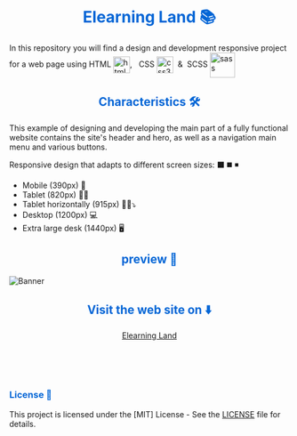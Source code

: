 <h1 align="center" style="color: #0366d6;">
   Elearning Land 📚
</h1>

<p>In this repository you will find a design and development responsive project for a web page using HTML <img align="center" width="30" height="30" src="https://www.vectorlogo.zone/logos/w3_html5/w3_html5-icon.svg" alt="html5"/>, &nbsp;
   CSS <img align="center" width="30" height="30" src="https://www.vectorlogo.zone/logos/w3_css/w3_css-icon.svg" alt="css3"/> &nbsp;&&nbsp;
   SCSS <img align="center" width="45" height="45" src="https://www.vectorlogo.zone/logos/sass-lang/sass-lang-icon.svg" alt="sass"/>
</p>

<h2 align="center" style="color: #0366d6;">
   Characteristics 🛠️
</h2>

<p>This example of designing and developing the main part of a fully functional website contains the site's header and hero, as well as a navigation main menu and various buttons.</p>

<p>Responsive design that adapts to different screen sizes: ⬛ ◼️ ◾</p> 

<ul>
   <li>Mobile (390px) 📱</li>
   <li>Tablet (820px) 📱➕</li>
   <li>Tablet horizontally (915px) 📱➕⤵️</li>
   <li>Desktop (1200px) 💻</li>
   <li>Extra large desk (1440px) 🖥️</li>
</ul>



<h2 align="center" style="color: #0366d6;">
   preview 📸
</h2>

<img src="preview/Creative Company.png" alt="Banner"/>

<h2 align="center" style="color: #0366d6;">
   Visit the web site on ⬇️
</h2>

<p align="center"><a align="center" href="https://mariohb25.github.io/Web-development-and-design/#">Elearning Land</a></p>

<br><br><br>

<h3 style="color: #0366d6;">
   License 📜
</h3>

This project is licensed under the [MIT] License - See the [LICENSE](LICENSE) file for details.

